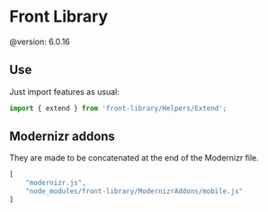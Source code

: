 # Front Library

@version: 6.0.16


## Use

Just import features as usual:

```js
import { extend } from 'front-library/Helpers/Extend';
```


## Modernizr addons

They are made to be concatenated at the end of the Modernizr file.

```js
[
    "modernizr.js",
    "node_modules/front-library/ModernizrAddons/mobile.js"
]
```
